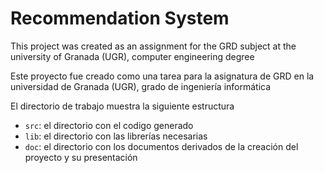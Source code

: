 # Recommendation System

This project was created as an assignment for the GRD subject at the university of Granada (UGR), computer engineering degree

Este proyecto fue creado como una tarea para la asignatura de GRD en la universidad de Granada (UGR), grado de ingeniería informática

El directorio de trabajo muestra la siguiente estructura

- `src`: el directorio con el codigo generado
- `lib`: el directorio con las librerías necesarias
- `doc`: el directorio con los documentos derivados de la creación del proyecto y su presentación

